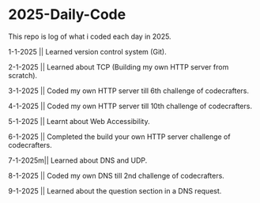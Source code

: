 # 2025-Daily-Code
This repo is log of what i coded each day in 2025.

1-1-2025 || Learned version control system (Git).

2-1-2025 || Learned about TCP (Building my own HTTP server from scratch).

3-1-2025 || Coded my own HTTP server till 6th challenge of codecrafters.

4-1-2025 || Coded my own HTTP server till 10th challenge of codecrafters.

5-1-2025 || Learnt about Web Accessibility.

6-1-2025 || Completed the build your own HTTP server challenge of codecrafters.

7-1-2025m|| Learned about DNS and UDP.

8-1-2025 || Coded my own DNS till 2nd challenge of codecrafters.

9-1-2025 || Learned about the question section in a DNS request.
